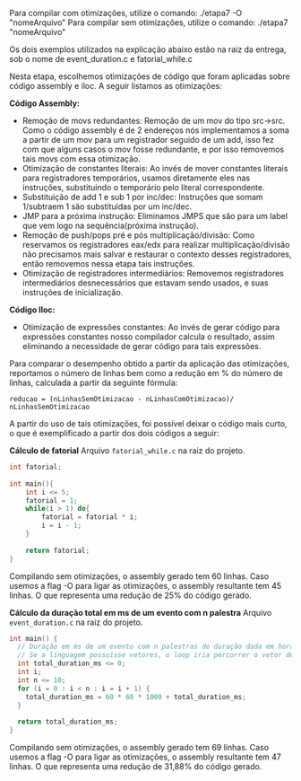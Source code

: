 Para compilar com otimizações, utilize o comando: ./etapa7 -O "nomeArquivo"
Para compilar sem otimizações, utilize o comando: ./etapa7 "nomeArquivo"

Os dois exemplos utilizados na explicação abaixo estão na raiz da entrega, sob o nome de event_duration.c e fatorial_while.c

Nesta etapa, escolhemos otimizações de código que foram aplicadas sobre código assembly e iloc. A seguir listamos as otimizações:

**Código Assembly:**
- Remoção de movs redundantes: Remoção de um mov do tipo src->src. Como o código assembly é de 2 endereços nós implementamos a soma a partir de um mov para um registrador seguido de um add, isso fez com que alguns casos o mov fosse redundante, e por isso removemos tais movs com essa otimização.
- Otimização de constantes literais: Ao invés de mover constantes literais para registradores temporários, usamos diretamente eles nas instruções, substituindo o temporário pelo literal correspondente.
- Substituição de add 1 e sub 1 por inc/dec: Instruções que somam 1/subtraem 1 são substituídas por um inc/dec.
- JMP para a próxima instrução: Eliminamos JMPS que são para um label que vem logo na sequência(próxima instrução).
- Remoção de push/pops pré e pós multiplicação/divisão: Como reservamos os registradores eax/edx para realizar multiplicação/divisão não precisamos mais salvar e restaurar o contexto desses registradores, então removemos nessa etapa tais instruções.
- Otimização de registradores intermediários: Removemos registradores intermediários desnecessários que estavam sendo usados, e suas instruções de inicialização.

**Código Iloc:**
- Otimização de expressões constantes: Ao invés de gerar código para expressões constantes nosso compilador calcula o resultado, assim eliminando a necessidade de gerar código para tais expressões.

Para comparar o desempenho obtido a partir da aplicação das otimizações, reportamos o número de linhas bem como a redução em % do número de linhas, calculada a partir da seguinte fórmula:

`reducao = (nLinhasSemOtimizacao - nLinhasComOtimizacao)/ nLinhasSemOtimizacao`

A partir do uso de tais otimizações, foi possível deixar o código mais curto, o que é exemplificado a partir dos dois códigos a seguir:

**Cálculo de fatorial**
Arquivo `fatorial_while.c` na raiz do projeto.
```c
int fatorial;
 
int main(){
    int i <= 5; 
    fatorial = 1;
    while(i > 1) do{
        fatorial = fatorial * i;
        i = i - 1;
    }
 
    return fatorial;
}
```
Compilando sem otimizações, o assembly gerado tem 60 linhas. Caso usemos a flag -O para ligar as otimizações, o assembly resultante tem 45 linhas. O que representa uma redução de 25% do código gerado.

**Cálculo da duração total em ms de um evento com n palestra**
Arquivo `event_duration.c` na raiz do projeto.
```c
int main() {
  // Duração em ms de um evento com n palestras de duração dada em horas
  // Se a linguagem possuísse vetores, o loop iria percorrer o vetor de duração das palestras que compõem o evento
  int total_duration_ms <= 0;
  int i;
  int n <= 10;
  for (i = 0 : i < n : i = i + 1) {
    total_duration_ms = 60 * 60 * 1000 + total_duration_ms;
  }
  
  return total_duration_ms;
}
```
Compilando sem otimizações, o assembly gerado tem 69 linhas. Caso usemos a flag -O para ligar as otimizações, o assembly resultante tem 47 linhas. O que representa uma redução de 31,88% do código gerado.